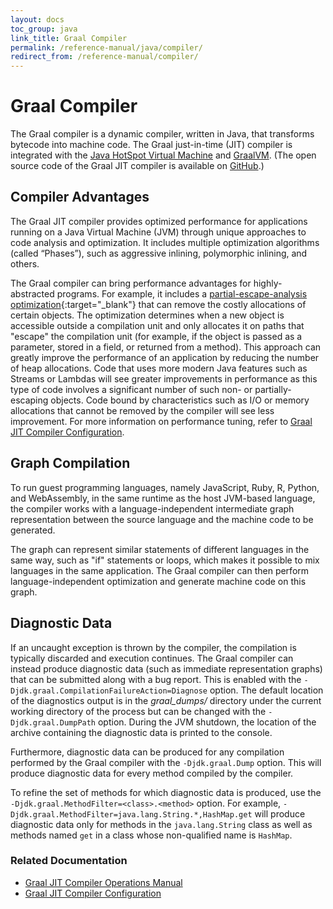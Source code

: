 ```yaml
---
layout: docs
toc_group: java
link_title: Graal Compiler
permalink: /reference-manual/java/compiler/
redirect_from: /reference-manual/compiler/
---
```


# Graal Compiler

The Graal compiler is a dynamic compiler, written in Java, that transforms bytecode into machine code.
The Graal just-in-time (JIT) compiler is integrated with the [Java HotSpot Virtual Machine](https://docs.oracle.com/en/java/javase/22/vm/java-virtual-machine-technology-overview.html) and [GraalVM](/reference-manual/java/).
(The open source code of the Graal JIT compiler is available on [GitHub](https://github.com/oracle/graal/tree/master/compiler).)


## Compiler Advantages

The Graal JIT compiler provides optimized performance for applications running on a Java Virtual Machine (JVM) through unique approaches to code analysis and optimization.
It includes multiple optimization algorithms (called “Phases”), such as aggressive inlining, polymorphic inlining, and others. 

<!--
    Add an anchor so that the JPG docs can link to a section on partial escape analysis.
-->
<a name="partial-escape-analysis"></a>
The Graal compiler can bring performance advantages for highly-abstracted programs. 
For example, it includes a [partial-escape-analysis optimization](https://github.com/oracle/graal/blob/master/compiler/src/jdk.graal.compiler/src/jdk/graal/compiler/core/phases/CEOptimization.java#L176){:target="_blank"} that can remove the costly allocations of certain objects. 
The optimization determines when a new object is accessible outside a compilation unit and only allocates it on paths that "escape" the compilation unit (for example, if the object is passed as a parameter, stored in a field, or returned from a method). 
This approach can greatly improve the performance of an application by reducing the number of heap allocations. 
Code that uses more modern Java features such as Streams or Lambdas will see greater improvements in performance as this type of code involves a significant number of such non- or partially-escaping objects.
Code bound by characteristics such as I/O or memory allocations that cannot be removed by the compiler will see less improvement. 
For more information on performance tuning, refer to [Graal JIT Compiler Configuration](Options.md).

## Graph Compilation

To run guest programming languages, namely JavaScript, Ruby, R, Python, and WebAssembly, in the same runtime as the host JVM-based language, the compiler works with a language-independent intermediate graph representation between the source language and the machine code to be generated.

The graph can represent similar statements of different languages in the same way, such as "if" statements or loops, which makes it possible to mix languages in the same application.
The Graal compiler can then perform language-independent optimization and generate machine code on this graph.

## Diagnostic Data

If an uncaught exception is thrown by the compiler, the compilation is typically discarded and execution continues.
The Graal compiler can instead produce diagnostic data (such as immediate representation graphs) that can be submitted along with a bug report.
This is enabled with the `-Djdk.graal.CompilationFailureAction=Diagnose` option.
The default location of the diagnostics output is in the _graal_dumps/_ directory under the current working directory of the process but can be changed with the `-Djdk.graal.DumpPath` option.
During the JVM shutdown, the location of the archive containing the diagnostic data is printed to the console.

Furthermore, diagnostic data can be produced for any compilation performed by the Graal compiler with the `-Djdk.graal.Dump` option.
This will produce diagnostic data for every method compiled by the compiler.

To refine the set of methods for which diagnostic data is produced, use the `-Djdk.graal.MethodFilter=<class>.<method>` option.
For example, `-Djdk.graal.MethodFilter=java.lang.String.*,HashMap.get` will produce diagnostic data only for methods in the `java.lang.String` class as well as methods named `get` in a class whose non-qualified name is `HashMap`.

### Related Documentation

- [Graal JIT Compiler Operations Manual](Operations.md)
- [Graal JIT Compiler Configuration](Options.md)